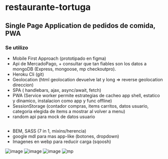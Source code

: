 # restaurante-tortuga

## Single Page Application de pedidos de comida, PWA 

### Se utilizo
- Mobile First Approach (prototipado en figma)
- Api de MercadoPago, +  consultar que tan fiables son los datos a mongoDB (Express, mongoose, mp checkoutpro).  
- Heroku Cli (git)
- Geolocation (html geolocation devuelve lat y long  =>  reverse geolocation direccion)
- SPA ( handlebars, ajax, async/await, fetch)
- PWA (Service worker permite estrategias de cacheo app shell, estatico y dinamico, instalacion como app y func offline)
- SessionStorage (contador compras, items carritos, datos usuario, categoria elegida de items a mostrar al volver a menu)
- random api para mock de datos usuario



##
 
- BEM, SASS (7 in 1, mixins/herencia)
- google mdl para  mas app-like (botones, dropdown)
- Imagenes en webp para reducir carga (sqoosh)


 
![image](https://user-images.githubusercontent.com/46230600/163786035-e9ec9ecf-d1e3-4470-b140-a7199368bf0f.png)
![image](https://user-images.githubusercontent.com/46230600/163786320-e1a2267d-35dc-4c70-8807-625c0aeccf28.png)
![image](https://user-images.githubusercontent.com/46230600/163786461-d6018c66-bd7a-48ec-8911-a5c8db072d43.png)
![mp](https://user-images.githubusercontent.com/46230600/163786982-92c0d607-b170-435b-ad56-96a42ed6acba.png)
